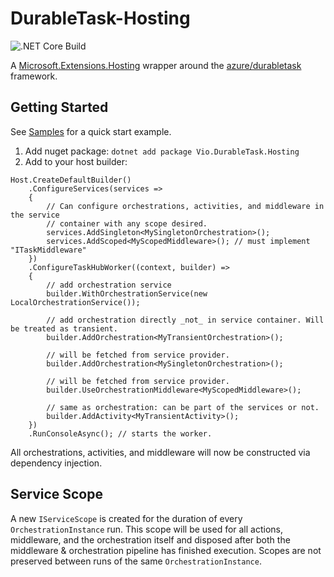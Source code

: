# DurableTask-Hosting

![.NET Core Build](https://github.com/jviau/durabletask-hosting/workflows/.NET%20Core/badge.svg)

A [Microsoft.Extensions.Hosting](https://www.nuget.org/packages/Microsoft.Extensions.Hosting/) wrapper around the [azure/durabletask](https://github.com/azure/durabletask) framework.

## Getting Started

See [Samples](./samples/DurableTask.Samples) for a quick start example.

1. Add nuget package: `dotnet add package Vio.DurableTask.Hosting`
2. Add to your host builder:

``` CSharp
Host.CreateDefaultBuilder()
    .ConfigureServices(services =>
    {
        // Can configure orchestrations, activities, and middleware in the service
        // container with any scope desired.
        services.AddSingleton<MySingletonOrchestration>();
        services.AddScoped<MyScopedMiddleware>(); // must implement "ITaskMiddleware"
    })
    .ConfigureTaskHubWorker((context, builder) =>
    {
        // add orchestration service
        builder.WithOrchestrationService(new LocalOrchestrationService());

        // add orchestration directly _not_ in service container. Will be treated as transient.
        builder.AddOrchestration<MyTransientOrchestration>();

        // will be fetched from service provider.
        builder.AddOrchestration<MySingletonOrchestration>();

        // will be fetched from service provider.
        builder.UseOrchestrationMiddleware<MyScopedMiddleware>();

        // same as orchestration: can be part of the services or not.
        builder.AddActivity<MyTransientActivity>();
    })
    .RunConsoleAsync(); // starts the worker.
```

All orchestrations, activities, and middleware will now be constructed via dependency injection.

## Service Scope

A new `IServiceScope` is created for the duration of every `OrchestrationInstance` run. This scope will be used for all actions, middleware, and the orchestration itself and disposed after both the middleware & orchestration pipeline has finished execution. Scopes are not preserved between runs of the same `OrchestrationInstance`.
